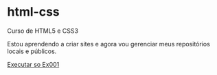 # html-css
Curso de HTML5 e CSS3

Estou aprendendo a criar sites e agora vou gerenciar meus repositórios locais e públicos. 


<a href="https://jotape-coding.github.io/html-css/exercicios/ex001/index.html"> Executar so Ex001</a>